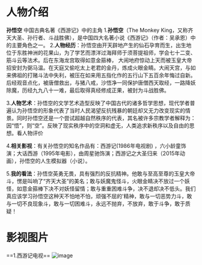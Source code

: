 #                                                                                             人物介绍

**孙悟空**
中国古典名著《西游记》中的主角
1.**孙悟空**（The Monkey King，又称齐天大圣、孙行者、斗战胜佛），是中国四大名著小说《西游记》（作者：吴承恩）中的主要角色之一。
2.**人物经历**：孙悟空由开天辟地产生的仙石孕育而生，出生地位于东胜神洲的花果山，为了学艺而漂洋过海拜师于须菩提祖师，学会七十二变、筋斗云等法术。后在东海龙宫取得如意金箍棒， 大闹地府惊动上天而被玉皇大帝招安封为弼马温。在天庭又偷吃太上老君的金丹，炼成火眼金睛。大闹天宫，与如来佛祖的打赌斗法中失利，被压在如来用五指化作的五行山下五百余年悔过自新。后经观音点化，被唐僧救出，与猪八戒，沙悟净一同保护唐僧西天取经，一路降妖除魔，历经九九八十一难，最后取得真经修成正果，被封为斗战胜佛。

3.**人物艺术**：孙悟空的文学艺术造型反映了中国古代的诸多哲学思想，现代学者普遍认为孙悟空的形象代表了当时人民渴望反抗残暴的朝廷却又无力改变现实的情景。同时孙悟空还是一个尝试超越自然秩序的代表，其名被许多宗教学者解释为：因“悟”，则“空”。反映了现实秩序中的空洞和虚无，人类追求新秩序以及自由的思想。看人物评价

4.**相关影视**：有关孙悟空的知名作品有：西游记(1986年电视剧) ，六小龄童饰演；大话西游（1995年电影），由周星驰饰演；西游记之大圣归来（2015年动画），孙悟空的人生模拟器（小说）。

5.**我的看法**：孙悟空英勇无畏，具有强烈的反抗精神。他敢与至高至尊的玉皇大帝斗，愣是叫响了“齐天大圣”的美名；敢与妖魔鬼怪斗，火眼金睛决不放过一个妖怪，如意金箍棒下决不对妖怪留情；敢与重重困难斗争，决不退却决不低头。我们真应该学习孙悟空这种天不怕地不怕，顽强不屈的'精神，敢与一切恶势力斗，敢与一切不良现象斗，敢与一切困难斗，永远不抛弃，不放弃，敢于斗争，敢于质疑！

# 影视图片

==1.西游记电视==
![image](https://github.com/hsuia222/-/assets/152052429/47a63202-1375-491a-973b-437a7398af5d)




